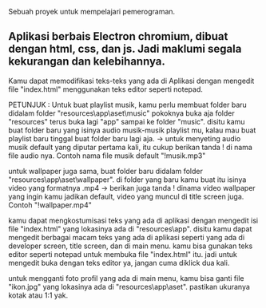 Sebuah proyek untuk mempelajari pemerograman.

Aplikasi berbais Electron chromium, dibuat dengan html, css, dan js. Jadi maklumi segala kekurangan dan kelebihannya.
---------------------------------------------------------------------------------------------------------------------------------------------------------------------
Kamu dapat memodifikasi teks-teks yang ada di Aplikasi dengan mengedit file "index.html" menggunakan teks editor seperti notepad.

PETUNJUK :
Untuk buat playlist musik, kamu perlu membuat folder baru didalam folder "resources\app\aset\music" pokoknya buka aja folder "resources" terus buka lagi "app"
sampai ke folder "music". disitu kamu buat folder baru yang isinya audio musik-musik playlist mu, kalau mau buat playlist baru tinggal buat folder baru lagi aja.
-> untuk menyeting audio musik default yang diputar pertama kali, itu cukup berikan tanda ! di nama file audio nya. Contoh nama file musik default "!musik.mp3"

untuk wallpaper juga sama, buat folder baru didalam folder "resources\app\aset\wallpaper". di folder yang baru kamu buat itu isinya video yang formatnya .mp4
-> berikan juga tanda ! dinama video wallpaper yang ingin kamu jadikan default, video yang muncul di title screen juga. Contoh "!wallpaper.mp4"

kamu dapat mengkostumisasi teks yang ada di aplikasi dengan mengedit isi file "index.html" yang lokasinya ada di "resources\app".
disitu kamu dapat mengedit berbagai macam teks yang ada di aplikasi seperti yang ada di developer screen, title screen, dan di main menu. kamu bisa gunakan
teks editor seperti notepad untuk membuka file "index.html" itu. jadi untuk mengedit buka dengan teks editor ya, jangan cuma diklick dua kali.

untuk mengganti foto profil yang ada di main menu, kamu bisa ganti file "ikon.jpg" yang lokasinya ada di "resources\app\aset". pastikan ukuranya kotak atau 1:1 yak.
